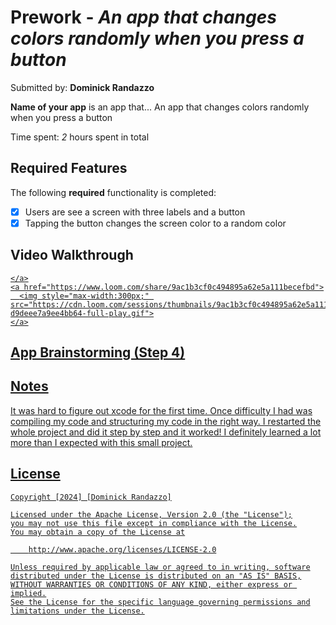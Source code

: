 # Prework - *An app that changes colors randomly when you press a button*

Submitted by: **Dominick Randazzo**

**Name of your app** is an app that... An app that changes colors randomly when you press a button 

Time spent: *2* hours spent in total

## Required Features

The following **required** functionality is completed:

- [x] Users are see a screen with three labels and a button
- [x] Tapping the button changes the screen color to a random color
 
## Video Walkthrough

<div>
    <a href="https://imgur.com/a/DkudUvt.gif">
      
    </a>
    <a href="https://www.loom.com/share/9ac1b3cf0c494895a62e5a111becefbd">
      <img style="max-width:300px;" src="https://cdn.loom.com/sessions/thumbnails/9ac1b3cf0c494895a62e5a111becefbd-d9deee7a9ee4bb64-full-play.gif">
    </a>
  </div>

## App Brainstorming (Step 4)

## Notes

It was hard to figure out xcode for the first time. Once difficulty I had was compiling my code and structuring my code in the right way. I restarted the whole project and did it step by step and it worked! I definitely learned a lot more than I expected with this small project.

## License

    Copyright [2024] [Dominick Randazzo]

    Licensed under the Apache License, Version 2.0 (the "License");
    you may not use this file except in compliance with the License.
    You may obtain a copy of the License at

        http://www.apache.org/licenses/LICENSE-2.0

    Unless required by applicable law or agreed to in writing, software
    distributed under the License is distributed on an "AS IS" BASIS,
    WITHOUT WARRANTIES OR CONDITIONS OF ANY KIND, either express or implied.
    See the License for the specific language governing permissions and
    limitations under the License.
